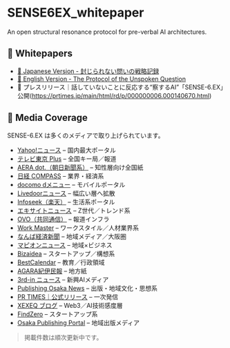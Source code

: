 # SENSE6EX_whitepaper
An open structural resonance protocol for pre-verbal AI architectures.
## 📄 Whitepapers

- [📘 Japanese Version - 封じられない問いの戦略記録](SENSE-6.EX%20封じられない問いの戦略記録.pdf)
- [📙 English Version - The Protocol of the Unspoken Question](SENSE-6.EX%20The%20Protocol%20of%20the%20Unspoken%20Question.pdf)
- 📰 プレスリリース｜話していないことに反応する“察するAI”「SENSE-6.EX」公開(https://prtimes.jp/main/html/rd/p/000000006.000140670.html)
## 📰 Media Coverage

SENSE-6.EX は多くのメディアで取り上げられています。

- [Yahoo!ニュース](https://news.yahoo.co.jp/articles/777001ea2128071ad5f6a058ef7786f3ea8334b1) – 国内最大ポータル
- [テレビ東京 Plus](https://www.tv-tokyo.co.jp/plus/external-pr/entry/20541.html) – 全国キー局／報道
- [AERA dot.（朝日新聞系）](https://dot.asahi.com/articles/-/256864?page=1) – 知性層向け全国紙
- [日経 COMPASS](https://www.nikkei.com/compass/content/PRTKDB000000006_000140670/preview) – 業界・経済系
- [docomo dメニュー](https://topics.smt.docomo.ne.jp/article/ovo/life/ovo-O2053541) – モバイルポータル
- [Livedoorニュース](https://news.livedoor.com/pr_article/detail/28776458/) – 幅広い層へ拡散
- [Infoseek（楽天）](https://news.infoseek.co.jp/article/ovo_O2053541/) – 生活系ポータル
- [エキサイトニュース](https://www.excite.co.jp/news/article/Ovo_2053541/) – Z世代／トレンド系
- [OVO（共同通信）](https://ovo.kyodo.co.jp/news/biz/a-2053541) – 報道インフラ
- [Work Master](https://www.work-master.net/2025355262) – ワークスタイル／人材業界系
- [なんば経済新聞](https://namba.keizai.biz/release/413602/) – 地域メディア／大阪圏
- [マピオンニュース](https://www.mapion.co.jp/smp/news/release/000000006.000140670/) – 地域×ビジネス
- [Bizaidea](https://bizaidea.com/press-release/29485/) – スタートアップ／構想系
- [BestCalendar](https://bestcalendar.jp/articles/press/51390) – 教育／行政領域
- [AGARA紀伊民報](https://www.agara.co.jp/sp/article/495799) – 地方紙
- [3rd-in ニュース](https://news.3rd-in.co.jp/article/89abf8b8-33ad-11f0-a477-9ca3ba083d71#gsc.tab=0) – 新興AIメディア
- [Publishing Osaka News](https://osaka.publishing.3rd-in.co.jp/article/3bce2412-33ae-11f0-85f3-9ca3ba0a67df#gsc.tab=0) – 出版・地域文化・思想系
- [PR TIMES｜公式リリース](https://prtimes.jp/main/html/rd/p/000000006.000140670.html) – 一次発信
- [XEXEQ ブログ](https://xexeq.jp/blogs/media/topics47218) – Web3／AI技術感度層
- [FindZero](https://www.findzero.net/archives/8714) – スタートアップ系
- [Osaka Publishing Portal](https://osaka.publishing.3rd-in.co.jp/article/3bce2412-33ae-11f0-85f3-9ca3ba0a67df#gsc.tab=0) – 地域出版メディア

> 掲載件数は順次更新中です。
